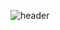 ![header](https://capsule-render.vercel.app/api?type=waving&color=auto&height=300&section=header&text=welcome%20chieon's%20github&fontSize=70)
